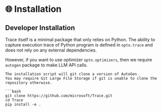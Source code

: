 # 🌐  Installation

## Developer Installation

Trace itself is a minimal package that only relies on Python.
The ability to capture execution trace of Python program is defined in `opto.trace` and does not rely on
any external dependencies.

However, if you want to use optimizer `opto.optimizers`, 
then we require `autogen` package to make LLM API calls.

```{admonition} Installation Command
The installation script will git clone a version of AutoGen. 
You may require Git Large File Storage if git is unable to clone the repository otherwise.

```bash
git clone https://github.com/microsoft/Trace.git
cd Trace
pip install -e .
```